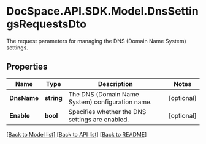 # DocSpace.API.SDK.Model.DnsSettingsRequestsDto
The request parameters for managing the DNS (Domain Name System) settings.

## Properties

Name | Type | Description | Notes
------------ | ------------- | ------------- | -------------
**DnsName** | **string** | The DNS (Domain Name System) configuration name. | [optional] 
**Enable** | **bool** | Specifies whether the DNS settings are enabled. | [optional] 

[[Back to Model list]](../README.md#documentation-for-models) [[Back to API list]](../README.md#documentation-for-api-endpoints) [[Back to README]](../README.md)

